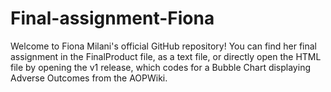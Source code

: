 # Final-assignment-Fiona

Welcome to Fiona Milani's official GitHub repository!
You can find her final assignment in the FinalProduct file, 
as a text file, or directly open the HTML file by opening the v1 release,
which codes for a Bubble Chart displaying Adverse Outcomes from the AOPWiki.
